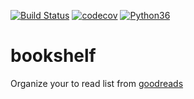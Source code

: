 [![Build Status](https://travis-ci.org/ximura/bookshelf.svg)](https://travis-ci.org/ximura/bookshelf)
[![codecov](https://codecov.io/gh/ximura/bookshelf/badge.svg)](https://codecov.io/gh/ximura/bookshelf)
[![Python36](https://img.shields.io/badge/python-3.6-blue.svg)]()

bookshelf
============
Organize your to read list from [goodreads](goodreads.com)
